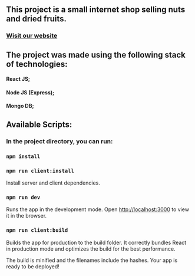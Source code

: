 ## This project is a small internet shop selling nuts and dried fruits.

### [Wisit our website](https://nutshop.space)

## The project was made using the following stack of technologies:

#### React JS;
#### Node JS (Express);
#### Mongo DB;

##
## Available Scripts:

### In the project directory, you can run:

### `npm install`
### `npm run client:install`
Install server and client dependencies.


### `npm run dev`
Runs the app in the development mode.
Open [http://localhost:3000](http://localhost:3000) to view it in the browser.

### `npm run client:build`
Builds the app for production to the build folder.
It correctly bundles React in production mode and optimizes the build for the best performance.

The build is minified and the filenames include the hashes.
Your app is ready to be deployed!

